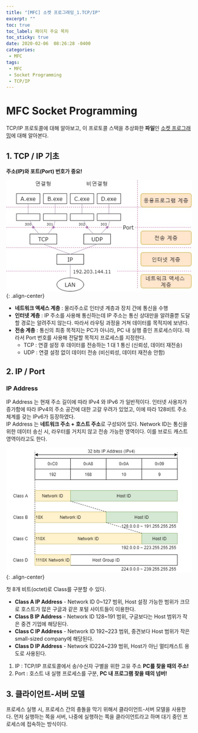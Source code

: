 ```yaml
---
title: "[MFC] 소켓 프로그래밍_1.TCP/IP"
excerpt: ""
toc: true
toc_label: 페이지 주요 목차
toc_sticky: true
date: 2020-02-06  08:26:28 -0400
categories:
 - MFC
tags:
 - MFC
 - Socket Programming
 - TCP/IP
---
```


# MFC Socket Programming
TCP/IP 프로토콜에 대해 알아보고, 이 프로토콜 스택을 추상화한 **파일**인 [소켓 프로그래밍](/_posts/2020-02-08-TIL-post.md)에 대해 알아본다.  
## 1. TCP / IP 기초
**주소(IP)와 포트(Port) 번호가 중요!**  
  
![](/assets/images/MFC/TCP_IP.jpg){: .align-center}
  
- **네트워크 액세스 계층** : 물리주소로 인터넷 계층과 장치 간에 통신을 수행
- **인터넷 계층** : IP 주소를 사용해 통신하는데 IP 주소는 통신 상대만을 알려줄뿐 도달할 경로는 알려주지 않는다. 따라서 라우팅 과정을 거쳐 데이터를 목적지에 보낸다. 
- **전송 계층** : 통신의 최종 목적지는 PC가 아니라, PC 내 실행 중인 프로세스이다. 따라서 Port 번호를 사용해 전달할 목적지 프로세스를 지정한다. 
    - TCP : 연결 설정 후 데이터를 전송하는 1 대 1 통신 (신뢰성, 데이터 재전송)
    - UDP : 연결 설정 없이 데이터 전송 (비신뢰성, 데이터 재전송 안함)   

## 2. IP / Port
### IP Address
IP Address 는 현재 주소 길이에 따라 IPv4 와 IPv6 가 일반적이다. 인터넷 사용자가 증가함에 따라 IPv4의 주소 공간에 대한 고갈 우려가 있었고, 이에 따라 128비트 주소 체계를 갖는 IPv6가 등장하였다.   
IP Address 는 **네트워크 주소 + 호스트 주소**로 구성되어 있다.
Network ID는 통신을 위한 데이터 송신 시, 라우터를 거치지 않고 전송 가능한 영역이다. 이를 브로드 캐스트 영역이라고도 한다. 
  
![](/assets/images/MFC/IPv4.jpg){: .align-center}
  
  
첫 8개 비트(octet)로 Class를 구분할 수 있다.  
- **Class A IP Address** - Network ID 0~127 범위, Host 설정 가능한 범위가 크므로 호스트가 많은 구글과 같은 포털 사이트들이 이용한다.
- **Class B IP Address** - Network ID 128~191 범위, 구글보다는 Host 범위가 작은 중견 기업에 해당된다.
- **Class C IP Address** - Network ID 192~223 범위, 중견보다 Host 범위가 작은 small-sized company에 해당된다.
- **Class D IP Address** - Network ID224~239 범위, Host가 아닌 멀티캐스트 용도로 사용된다.  

  
1) IP : TCP/IP 프로토콜에서 송/수신자 구별을 위한 고유 주소 **PC를 찾을 때의 주소!**  
2) Port : 호스트 내 실행 프로세스를 구분, **PC 내 프로그램 찾을 때의 넘버!**

## 3. 클라이언트-서버 모델
프로세스 실행 시, 프로세스 간의 충돌을 막기 위해서 클라이언트-서버 모델을 사용한다. 먼저 실행하는 쪽을 서버, 나중에 실행하는 쪽을 클라이언트라고 하며 대기 중인 프로세스에 접속하는 방식이다.
